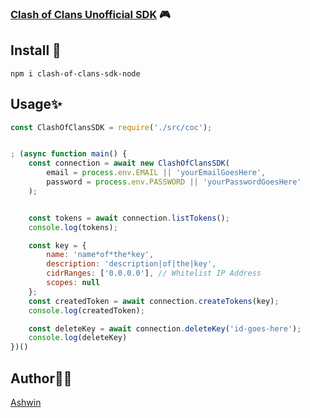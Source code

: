 ### [Clash of Clans Unofficial SDK](https://www.npmjs.com/package/clash-of-clans-sdk-node) 🎮

## Install :star2:

```
npm i clash-of-clans-sdk-node
```

## Usage:sparkles:


```javascript
const ClashOfClansSDK = require('./src/coc');


; (async function main() {
    const connection = await new ClashOfClansSDK(
        email = process.env.EMAIL || 'yourEmailGoesHere',
        password = process.env.PASSWORD || 'yourPasswordGoesHere'
    );


    const tokens = await connection.listTokens();
    console.log(tokens);

    const key = {
        name: 'name*of*the*key',
        description: 'description|of|the|key',
        cidrRanges: ['0.0.0.0'], // Whitelist IP Address 
        scopes: null
    };
    const createdToken = await connection.createTokens(key);
    console.log(createdToken);

    const deleteKey = await connection.deleteKey('id-goes-here');
    console.log(deleteKey)
})()
```

## Author👨‍💻
<a href="https://ashwin.engineer/">Ashwin</a>
